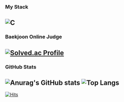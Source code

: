 ### My Stack
![C](https://img.shields.io/badge/c-%2300599C.svg?style=for-the-badge&logo=c&logoColor=white)
---

### Baekjoon Online Judge
[![Solved.ac Profile](http://mazassumnida.wtf/api/v2/generate_badge?boj=yesbyeon67)](https://solved.ac/yesbyeon67/)
---

### GitHub Stats
![Anurag's GitHub stats](https://github-readme-stats.vercel.app/api?username=ys67&theme=github_dark)
![Top Langs](https://github-readme-stats.vercel.app/api/top-langs/?username=ys67&layout=donut&theme=github_dark)
---

[![Hits](https://hits.seeyoufarm.com/api/count/incr/badge.svg?url=https%3A%2F%2Fgithub.com%2Fys67&count_bg=%2379C83D&title_bg=%23555555&icon=&icon_color=%23E7E7E7&title=hits&edge_flat=true)](https://hits.seeyoufarm.com)
